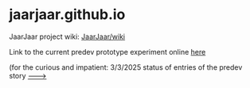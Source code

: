 # jaarjaar.github.io

JaarJaar project wiki: [JaarJaar/wiki](https://github.com/Frederic-jyrg/Frederic-jyrg.github.io/wiki)

Link to the current predev prototype experiment online [here](https://haka.pythonanywhere.com/)

(for the curious and impatient: 3/3/2025 status of entries of the predev story [--->](https://www.pythonanywhere.com/user/haka/files/home/haka/static/story.txt)

